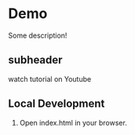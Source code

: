 # Demo

Some description!

## subheader

watch tutorial on Youtube

## Local Development 

1. Open index.html in your browser.